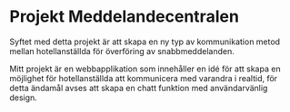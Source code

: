 # Projekt Meddelandecentralen

Syftet med detta projekt är att skapa en ny typ av kommunikation metod mellan hotellanställda för överföring av snabbmeddelanden.

Mitt projekt är en webbapplikation som innehåller en idé för att skapa en möjlighet för hotellanställda att kommunicera med varandra i realtid, för detta ändamål avses att skapa en chatt funktion med användarvänlig design.